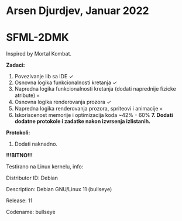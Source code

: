 # Arsen Djurdjev, Januar 2022 #


# SFML-2DMK
Inspired by Mortal Kombat.

**Zadaci:**

1. Povezivanje lib sa IDE ✓
2. Osnovna logika funkcionalnosti kretanja ✓
3. Napredna logika funkcionalnosti kretanja (dodati naprednije fizicke atribute) 𐄂
4. Osnovna logika renderovanja prozora ✓
5. Napredna logika renderovanja prozora, spriteovi i animacije 𐄂
6. Iskoriscenost memorije i optimizacija koda ~42% - 60%
**7. Dodati dodatne protokole i zadatke nakon izvrsenja izlistanih.**


**Protokoli:**
1. Dodati naknadno.



**!!!BITNO!!!**

Testirano na Linux kernelu, info:

Distributor ID:	Debian

Description:	Debian GNU/Linux 11 (bullseye)

Release:	11

Codename:	bullseye

